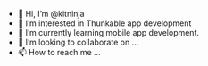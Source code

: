 - 👋 Hi, I’m @kitninja
- 👀 I’m interested in Thunkable app development
- 🌱 I’m currently learning mobile app development.
- 💞️ I’m looking to collaborate on ...
- 📫 How to reach me ...

<!---
kitninja/kitninja is a ✨ special ✨ repository because its `README.md` (this file) appears on your GitHub profile.
You can click the Preview link to take a look at your changes.
--->
